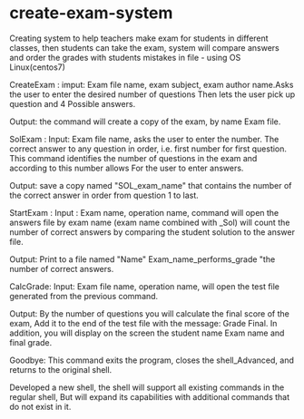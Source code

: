 # create-exam-system
Creating system to help teachers make exam for students in different classes, then students can take the exam, system will compare answers and order the grades with students mistakes in file - using OS Linux(centos7) 

CreateExam : 
imput: Exam file name, exam subject, exam author name.Asks the user to enter the desired number of questions
Then lets the user pick up question and 4 Possible answers. 

Output: the command will create a copy of the exam, by name Exam file.

SolExam : 
Input: Exam file name, asks the user to enter the number. The correct answer to any question in order, i.e. first number for first question.
This command identifies the number of questions in the exam and according to this number allows
For the user to enter answers.

Output: save a copy named "SOL_exam_name" that contains the number of the correct answer in order from question 1 to last.

StartExam : 
Input : Exam name, operation name, command will open the answers file by exam name (exam name combined with _Sol) will count the number of correct answers by comparing the student solution to the answer file.

Output: Print to a file named "Name" Exam_name_performs_grade "the number of correct answers.

CalcGrade: 
Input: Exam file name, operation name, will open the test file generated from the previous command.

Output: By the number of questions you will calculate the final score of the exam,
Add it to the end of the test file with the message: Grade Final. 
In addition, you will display on the screen the student name Exam name and final grade.

Goodbye:
This command exits the program, closes the shell_Advanced, and returns to the original shell.

Developed a new shell, the shell will support all existing commands in the regular shell,
But will expand its capabilities with additional commands that do not exist in it.
